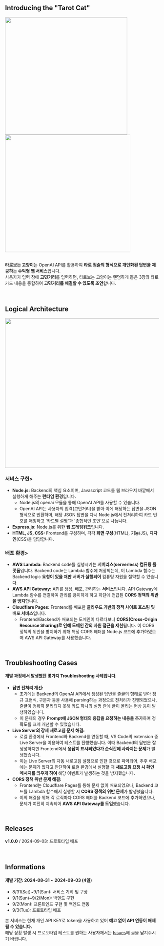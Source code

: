 ## Introducing the "Tarot Cat"
<img src="https://github.com/user-attachments/assets/52a4781e-d56e-4b80-8154-2533a37868d0" width="400" height="385"/>
<img src="https://github.com/user-attachments/assets/b7f5bb4f-2f84-4b2a-8bd5-fa8f14e832c1" width="410" height="385"/>
<br>
<br>

**타로보는 고양이**는 OpenAI API를 활용하여 **타로 점술의 형식으로 개인화된 답변을 제공하는 수익형 웹 서비스**입니다. <br>
사용자가 입력 창에 **고민거리**를 입력하면, 타로보는 고양이는 랜덤하게 뽑은 3장의 타로 카드 내용을 종합하여 **고민거리를 해결할 수 있도록 조언**합니다. <br>
<br>
<br>

## Logical Architecture
<img src="https://github.com/user-attachments/assets/a9480387-b4d6-4a69-98da-6f10b7e33f1e" width="800" height="490"/>

### 서비스 구현>
- **Node.js:** Backend의 핵심 요소이며, Javascript 코드를 웹 브라우저 바깥에서 실행하게 해주는 **런타임 환경**입니다.
  - Node.js의 openai 모듈을 통해 OpenAI API를 사용할 수 있습니다.
  - OpenAI API는 사용자의 입력(고민거리)을 받아 이에 해당하는 답변을 JSON 형식으로 반환하며, 해당 JSON 답변을 다시 Node.js에서 전처리하여 카드 번호를 매칭하고 '카드별 설명'과 '종합적인 조언'으로 나눕니다.
- **Express.js:** Node.js를 위한 **웹 프레임워크**입니다.
- **HTML, JS, CSS:** Frontend를 구성하며, 각각 **화면 구성**(HTML), **기능**(JS), **디자인**(CSS)을 담당합니다.

### 배포 환경>
- **AWS Lambda:** Backend code를 실행시키는 **서버리스(serverless) 컴퓨팅 플랫폼**입니다. Backend code는 Lambda 함수에 저장되는데, 이 Lambda 함수는 Backend logic **요청이 있을 때만 서버가 실행되어** 컴퓨팅 자원을 절약할 수 있습니다.
- **AWS API Gateway:** API를 생성, 배포, 관리하는 **서비스**입니다. API Gateway에 Lambda 함수를 연결하여 관리를 용이하게 하고 하단에 언급된 **CORS 정책의 위반을 방지**합니다.
- **Cloudflare Pages:** Frontend를 배포한 **클라우드 기반의 정적 사이트 호스팅 및 배포 서비스**입니다.
  - Frontend/Backend가 배포되는 도메인이 다르다보니 **CORS(Cross-Origin Resource Sharing)로 인해 도메인 간의 자원 접근을 제한**됩니다. 이 CORS 정책의 위반을 방지하기 위해 특정 CORS 헤더를 Node.js 코드에 추가하였으며 AWS API Gateway를 사용했습니다.

<br>

## Troubleshooting Cases
#### 개발 과정에서 발생했던 몇가지 Troubleshooting 사례입니다.
- **답변 전처리 개선:**
  - 초기에는 Backend의 OpenAI API에서 생성된 답변을 줄글의 형태로 받아 정규 표현식, 구분자 등을 사용해 parsing하는 과정으로 전처리가 진행되었으나, 줄글이 정확히 분리되지 못해 카드 하나의 설명 란에 글이 몰리는 현상 등이 발생하였습니다.
  - 이 문제의 경우 **Prompt에 JSON 형태의 응답을 요청하는 내용을 추가**하여 정확도를 크게 개선할 수 있었습니다.
- **Live Server의 강제 새로고침 문제 해결:**
  - 로컬 환경에서 Frontend와 Backend를 연동할 때, VS Code의 extension 중 Live Server을 이용하여 테스트를 진행했습니다. 이때 Backend의 답변은 잘 생성하지만 Frontend에서 **응답이 표시되었다가 순식간에 사라지는 문제**가 발생했습니다.
  - 이는 Live Server의 자동 새로고침 설정으로 인한 것으로 파악되어, 추후 배포에는 문제가 없다고 판단하여 로컬 환경에서 실행할 때 **새로고침 요청 시 확인 메시지를 띄우게 하여** 해당 이벤트가 발생하는 것을 방지했습니다.
- **CORS 정책 위반 문제 해결:**
  - Frontend는 Cloudflare Pages를 통해 문제 없이 배포되었으나, Backend 코드를 Lambda 함수에서 실행할 시 **CORS 정책의 위반 문제**가 발생했습니다.
  - 이의 해결을 위해 각 로직마다 CORS 헤더를 Backend 코드에 추가하였으나, 문제가 여전히 지속되어 **AWS API Gateway를 도입**했습니다.
<br>

## Releases
**v1.0.0** / 2024-09-03: 프로토타입 배포 <br>
<br>
<br>

## Informations
#### 개발 기간: 2024-08-31 ~ 2024-09-03 (4일)
- 8/31(Sat)~9/1(Sun): 서비스 기획 및 구상
- 9/1(Sun)~9/2(Mon): 백엔드 구현
- 9/2(Mon): 프론트엔드 구현 및 백엔드 연동
- 9/3(Tue): 프로토타입 배포

본 서비스는 현재 개인 API KEY로 token을 사용하고 있어 **예고 없이 API 연동이 해제될 수 있습니다.** <br>
해당 상황 발생 시 프로토타입 테스트를 원하는 사용자께서는 [Issues](https://github.com/ben020410/tarot_cat/issues)에 글을 남겨주시기 바랍니다.
